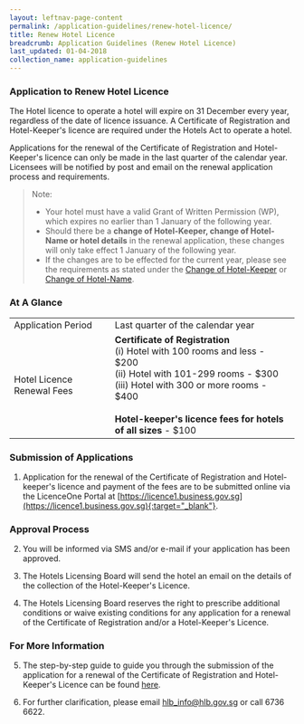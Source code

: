 ```yaml
---
layout: leftnav-page-content
permalink: /application-guidelines/renew-hotel-licence/
title: Renew Hotel Licence
breadcrumb: Application Guidelines (Renew Hotel Licence)
last_updated: 01-04-2018
collection_name: application-guidelines
---
```


### **Application to Renew Hotel Licence**

The Hotel licence to operate a hotel will expire on 31 December every year, regardless of the date of licence issuance. A Certificate of Registration and Hotel-Keeper's licence are required under the Hotels Act to operate a hotel.

Applications for the renewal of the Certificate of Registration and Hotel-Keeper's licence can only be made in the last quarter of the calendar year. Licensees will be notified by post and email on the renewal application process and requirements.

> Note:
> * Your hotel must have a valid Grant of Written Permission (WP), which expires no earlier than 1 January of the following year. 
> * Should there be a **change of Hotel-Keeper, change of Hotel-Name or hotel details** in the renewal application, these changes will only take effect 1 January of the following year.
> * If the changes are to be effected for the current year, please see the requirements as stated under the [Change of Hotel-Keeper](https://isomerpages-hlb.netlify.com/application-guidelines/change-of-hotel-keeper/) or [Change of Hotel-Name](https://isomerpages-hlb.netlify.com/application-guidelines/change-of-hotel-name/).

### **At A Glance**

<table class="table-v">
  <tr>
    <td>Application Period</td>
    <td>Last quarter of the calendar year</td> 
  </tr>
   <tr>
    <td>Hotel Licence Renewal Fees</td>
    <td><b>Certificate of Registration</b> <br>(i)    Hotel with 100 rooms and less - $200 <br>(ii)   Hotel with 101-299 rooms - $300 <br> (iii)  Hotel with 300 or more rooms - $400 <br><br> <b>Hotel-keeper's licence fees for hotels of all sizes</b> - $100</td>
  </tr>
</table>

### **Submission of Applications**

1. Application for the renewal of the Certificate of Registration and Hotel-keeper's licence and payment of the fees are to be submitted online via the LicenceOne Portal at [https://licence1.business.gov.sg](https://licence1.business.gov.sg){:target="_blank"}.

### **Approval Process**

2. You will be informed via SMS and/or e-mail if your application has been approved.

3. The Hotels Licensing Board will send the hotel an email on the details of the collection of the Hotel-Keeper's Licence.

4. The Hotels Licensing Board reserves the right to prescribe additional conditions or waive existing conditions for any application for a renewal of the Certificate of Registration and/or a Hotel-Keeper's Licence.

### **For More Information**

5. The step-by-step guide to guide you through the submission of the application for a renewal of the Certificate of Registration and Hotel-Keeper's Licence can be found [here]({{site.baseurl}}/files/resources/guides/guide-licence-renewal.pdf).

6. For further clarification, please email [hlb_info@hlb.gov.sg](mailto:hlb_info@hlb.gov.sg) or call 6736 6622.
